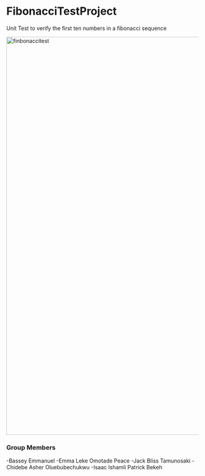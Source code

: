 # FibonacciTestProject
Unit Test to verify the first ten numbers in a fibonacci sequence

<img width="1041" alt="finbonaccitest" src="https://github.com/bassey2002/FibonacciTestProject/assets/133603280/b6207487-66d4-4d08-8a16-2709116f68e3">


### Group Members
-Bassey Emmanuel
-Emma Leke Omotade Peace
-Jack Bliss Tamunosaki
-Chidebe Asher Oluebubechukwu
-Isaac Ishamli Patrick Bekeh

